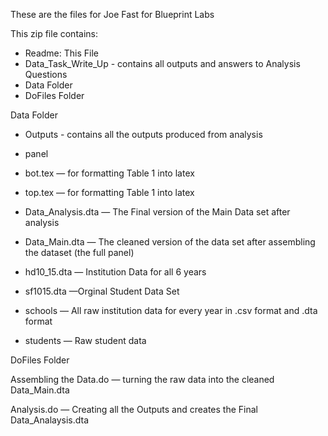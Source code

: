 These are the files for Joe Fast for Blueprint Labs

This zip file contains:

- Readme: This File
- Data_Task_Write_Up - contains all outputs and answers to Analysis Questions 
- Data Folder 
- DoFiles Folder 

Data Folder 

- Outputs - contains all the outputs produced from analysis 

- panel 
- bot.tex —   for formatting Table 1 into latex 
- top.tex — for formatting Table 1 into latex 
- Data_Analysis.dta  — The Final version of the Main Data set after analysis 
- Data_Main.dta  — The cleaned version of the data set after assembling the dataset  (the full panel) 
- hd10_15.dta — Institution Data for all 6 years  
- sf1015.dta —Orginal Student Data Set 

- schools — All raw institution data for every year in .csv format and .dta format   
- students  — Raw student data  

DoFiles Folder 

Assembling the Data.do — turning the raw data into the cleaned Data_Main.dta 

Analysis.do — Creating all the Outputs and creates the Final Data_Analaysis.dta
